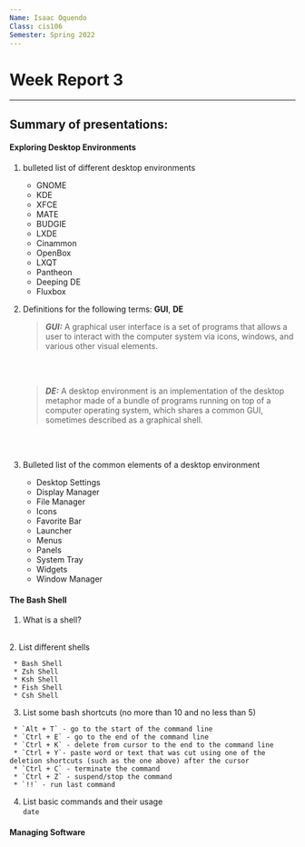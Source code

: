 ```yaml
---
Name: Isaac Oquendo
Class: cis106
Semester: Spring 2022
---
```


# Week Report 3
---
## Summary of presentations:
  
#### Exploring Desktop Environments

1. bulleted list of different desktop environments
   * GNOME
   * KDE
   * XFCE
   * MATE
   * BUDGIE
   * LXDE
   * Cinammon
   * OpenBox
   * LXQT
   * Pantheon
   * Deeping DE
   * Fluxbox
  
2. Definitions for the following terms: **GUI**, **DE**

    >_**GUI:**_ A graphical user interface is a set of programs that allows a user to interact with the computer system via icons, windows, and various other visual elements.
    <br/>
    <br/>
    
   > _**DE:**_ A desktop environment is an implementation of the desktop metaphor made of a bundle of programs running on top of a computer operating system, which shares a common GUI, sometimes described as a graphical shell.
   
<br/>
<br/>

3. Bulleted list of the common elements of a desktop environment

   * Desktop Settings
   * Display Manager
   * File Manager
   * Icons
   * Favorite Bar
   * Launcher
   * Menus
   * Panels
   * System Tray
   * Widgets
   * Window Manager
  
 
#### The Bash Shell
  
   1. What is a shell?

   <br>
   2. List different shells
    <br>

     * Bash Shell
     * Zsh Shell
     * Ksh Shell
     * Fish Shell
     * Csh Shell
    
   3. List some bash shortcuts (no more than 10 and no less than 5)
    <br>

     * `Alt + T` - go to the start of the command line
     * `Ctrl + E` - go to the end of the command line
     * `Ctrl + K` - delete from cursor to the end to the command line
     * `Ctrl + Y`- paste word or text that was cut using one of the deletion shortcuts (such as the one above) after the cursor
     * `Ctrl + C` - terminate the command
     * `Ctrl + Z` - suspend/stop the command
     * `!!` - run last command

   4. List basic commands and their usage
    <br>
 `date`


#### Managing Software


